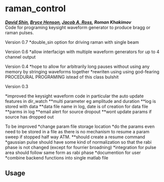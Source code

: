 # raman_control
***[David Shin](https://github.com/spicydonkey), [Bryce Henson](https://github.com/brycehenson), [Jacob A. Ross](https://github.com/GroundhogState), Roman Khakimov***   
Code for programing keysight waveform generator to produce bragg or raman pulses.

Version 0.7
*double_sin option for driving raman with single beam


Version 0.6
*allow interfacign with multiple waveform generators for up to 4 channel output


Version 0.4
*hope to allow for arbitrarily long pauses without using any memory by stringing waveforms together
*rewriten using using god-fearing PROCEDURAL PROGRAMING istead of this class bulshit

Version 0.3

*improved the keysight waveform code in particular the auto update features in dir_watch
**multi parameter eg amplitude and duration 
**log is stored with data
**data file name in log, date is of creation for data file
**parms in log
**email alert for source dropout
**wont update params if source has dropped out



To be improved
*change param file storage location
*do the params even need to be stored in a file as there is no mechanism to resume a param sweep if stopped half way ATM.
**should create a resume command
*gaussian pulse should have some kind of normalization so that the rabi phase is not changed (except for fourrier broadning)
*integration for pulse area should follow same form as rabi phase
*documention for user
*combine backend functions into single matlab file



## Usage

